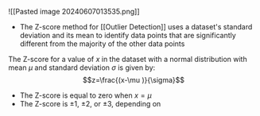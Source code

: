 ![[Pasted image 20240607013535.png]]
- The Z-score method for [[Outlier Detection]] uses a dataset's standard deviation and its mean to identify data points that are significantly different from the majority of the other data points

The Z-score for a value of $x$ in the dataset with a normal distribution with mean $\mu$ and standard deviation $\sigma$ is given by:
$$z=\frac{(x-\mu )}{\sigma}$$
- The Z-score is equal to zero when $x=\mu$
- The Z-score is $± 1$, $± 2$, or $± 3$, depending on 